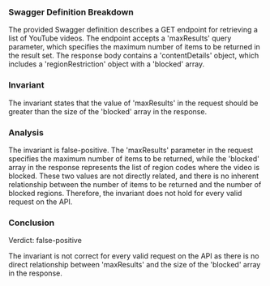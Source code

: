 ### Swagger Definition Breakdown

The provided Swagger definition describes a GET endpoint for retrieving a list of YouTube videos. The endpoint accepts a 'maxResults' query parameter, which specifies the maximum number of items to be returned in the result set. The response body contains a 'contentDetails' object, which includes a 'regionRestriction' object with a 'blocked' array.

### Invariant

The invariant states that the value of 'maxResults' in the request should be greater than the size of the 'blocked' array in the response.

### Analysis

The invariant is false-positive. The 'maxResults' parameter in the request specifies the maximum number of items to be returned, while the 'blocked' array in the response represents the list of region codes where the video is blocked. These two values are not directly related, and there is no inherent relationship between the number of items to be returned and the number of blocked regions. Therefore, the invariant does not hold for every valid request on the API.

### Conclusion

Verdict: false-positive

The invariant is not correct for every valid request on the API as there is no direct relationship between 'maxResults' and the size of the 'blocked' array in the response.

